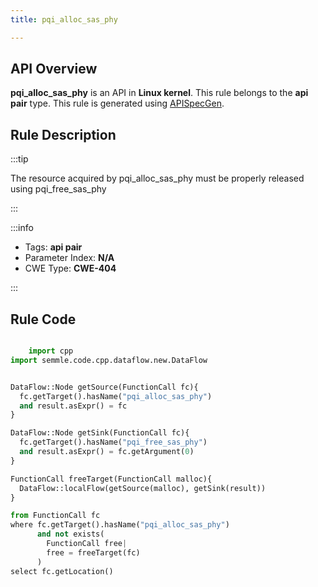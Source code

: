 ```yaml
---
title: pqi_alloc_sas_phy

---
```



## API Overview
**pqi_alloc_sas_phy** is an API in **Linux kernel**. This rule belongs to the **api pair** type. This rule is generated using [APISpecGen](../../tools/APISpecGen).
## Rule Description

:::tip

The resource acquired by pqi_alloc_sas_phy must be properly released using pqi_free_sas_phy

:::

:::info

- Tags: **api pair**
- Parameter Index: **N/A**
- CWE Type: **CWE-404**

:::

## Rule Code
```python

    import cpp
import semmle.code.cpp.dataflow.new.DataFlow


DataFlow::Node getSource(FunctionCall fc){
  fc.getTarget().hasName("pqi_alloc_sas_phy")
  and result.asExpr() = fc
}

DataFlow::Node getSink(FunctionCall fc){
  fc.getTarget().hasName("pqi_free_sas_phy")
  and result.asExpr() = fc.getArgument(0)
}

FunctionCall freeTarget(FunctionCall malloc){
  DataFlow::localFlow(getSource(malloc), getSink(result))
}

from FunctionCall fc
where fc.getTarget().hasName("pqi_alloc_sas_phy")
      and not exists(
        FunctionCall free| 
        free = freeTarget(fc)
      )
select fc.getLocation()

    
```